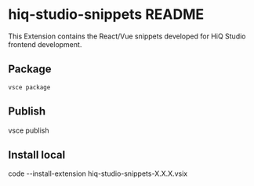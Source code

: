 # hiq-studio-snippets README
This Extension contains the React/Vue snippets developed for HiQ Studio frontend development.

## Package
``
vsce package
``
## Publish
vsce publish

## Install local
code --install-extension hiq-studio-snippets-X.X.X.vsix